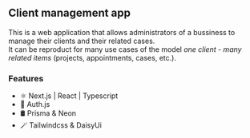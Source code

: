 ## Client management app

This is a web application that allows administrators of a bussiness to manage their clients and their related cases.  
It can be reproduct for many use cases of the model _one client - many related items_ (projects, appointments, cases, etc.).

### Features

- ⚛ Next.js | React | Typescript
- 🔐 Auth.js
- 🛢 Prisma & Neon
- 🪄 Tailwindcss & DaisyUi
